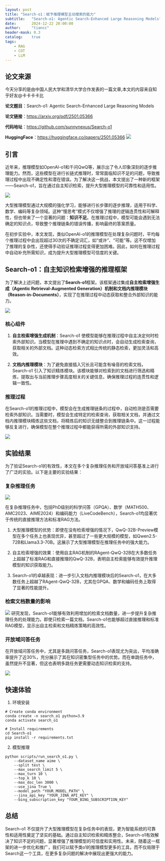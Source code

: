 ```yaml
---
layout: post
title: "Search-o1：赋予推理模型主动搜索的能力"
subtitle:   "Search-o1: Agentic Search-Enhanced Large Reasoning Models"
date:       2024-12-22 20:00:00
author:     "tiancc"
header-mask: 0.3
catalog:    true
tags:
    - RAG
    - COT
    - LLM
---
```

## 论文来源
今天分享的是由中国人民大学和清华大学合作发表的一篇文章,本文的内容来自知乎好友@卡卡卡卡比

**论文题目**：Search-o1: Agentic Search-Enhanced
 Large Reasoning Models

**论文链接**：https://arxiv.org/pdf/2501.05366

**代码地址**：https://github.com/sunnynexus/Search-o1

**HuggingFace**：https://huggingface.co/papers/2501.05366
![](/img/search-o1/paper.png)

## 引言
近年来，推理模型如OpenAI-o1和千问QwQ等，展示出了令人印象深刻的逐步推理能力。然而，这些模型在进行长链式推理时，常常面临知识不足的问题，导致推理过程中出现不确定性和潜在错误。为了解决这一挑战，本文提出了一种新的框架——Search-o1，旨在通过自主知识检索，提升大型推理模型的可靠性和适用性。

![](/img/search-o1/paper.png)

大型推理模型通过大规模的强化学习，能够进行长步骤的逐步推理，适用于科学、数学、编码等复杂领域。这种“慢思考”模式不仅增强了推理的逻辑连贯性和可解释性，但也带来了一个显著的问题：**知识不足**。在推理过程中，模型可能会遇到无法确定的知识点，导致整个推理链条的错误传播，影响最终的答案质量。

在初步实验中，本文发现，类似OpenAI-o1的推理模型在处理复杂问题时，平均每个推理过程中会出现超过30次的不确定词汇，如“或许”、“可能”等。这不仅增加了推理的复杂性，还使得手动验证推理过程变得更加困难。因此，如何在推理过程中自动补充所需知识，成为提升大型推理模型可信度的关键。

## Search-o1：自主知识检索增强的推理框架

为了解决上述问题，本文提出了**Search-o1**框架。该框架通过集成**自主检索增强生成（Agentic Retrieval-Augmented Generation）**机制和**文档内推理模块（Reason-in-Documents）**，实现了在推理过程中动态获取和整合外部知识的能力。


![](/img/search-o1/frame.png)

### 核心组件

1. **自主检索增强生成机制**：Search-o1 使模型能够在推理过程中自主决定何时检索外部知识。当模型在推理中遇到不确定的知识点时，会自动生成检索查询，获取相关的外部文档。这种动态检索方式相比传统的静态检索，更加灵活和高效。

2. **文档内推理模块**：为了避免直接插入冗长且可能含有噪音的检索文档，Search-o1 引入了知识精炼模块。该模块能够对检索到的文档进行筛选和精炼，提取出与当前推理步骤高度相关的关键信息，确保推理过程的连贯性和逻辑一致性。

### 推理过程

在Search-o1的推理过程中，模型会在生成推理链条的过程中，自动检测是否需要检索外部知识。当需要时，模型会生成特定的检索查询，获取相关文档，并通过文档内推理模块精炼这些文档，将精炼后的知识无缝整合到推理链条中。这一过程能够反复进行，确保模型在整个推理过程中都能获得所需的外部知识支持。

![](/img/search-o1/frame2.png)

## 实验结果
为了验证Search-o1的有效性，本文在多个复杂推理任务和开放域问答基准上进行了广泛的实验。以下是主要的实验结果：
### 复杂推理任务

![](/img/search-o1/experiment.png)

在复杂推理任务中，包括PhD级别的科学问答（GPQA）、数学（MATH500、AMC2023、AIME2024）和编码能力（LiveCodeBench），Search-o1均显著优于传统的直接推理方法和标准RAG方法。

1. 大型推理模型的优势：即使在没有检索增强的情况下，QwQ-32B-Preview模型在多个任务上也表现优异，甚至超过了一些更大规模的模型，如Qwen2.5-72B和Llama3.3-70B。这展示了大型推理模型在推理任务中的强大能力。

2. 自主检索增强的效果：使用自主RAG机制的RAgent-QwQ-32B在大多数任务上超越了标准RAG和直接推理的QwQ-32B，表明自主检索能够有效提升推理模型的知识获取能力。

3. Search-o1的卓越表现：进一步引入文档内推理模块后的Search-o1，在大多数任务上超越了RAgent-QwQ-32B，尤其在GPQA、数学和编码任务上取得了显著的性能提升。

### 检索文档数量的影响

![](/img/search-o1/paperNum.png)
研究发现，Search-o1能够有效利用增加的检索文档数量，进一步提升复杂推理任务的处理能力。即使只检索一篇文档，Search-o1也能够超过直接推理和标准RAG模型，显示出自主检索和文档精炼策略的高效性。

### 开放域问答任务
在开放域问答任务中，尤其是多跳问答任务，Search-o1表现尤为突出，平均准确率提升了近30%，充分展示了其在知识密集型任务中的优势。而在单跳任务中，虽然提升不显著，但这也表明多跳任务更需要动态知识检索的支持。


![](/img/search-o1/answer.png)

## 快速体验
1. 环境安装

```
# Create conda environment
conda create -n search_o1 python=3.9
conda activate search_o1

# Install requirements
cd Search-o1
pip install -r requirements.txt
```
2. 模型推理

```
python scripts/run_search_o1.py \
    --dataset_name aime \
    --split test \
    --max_search_limit 5 \
    --max_turn 10 \
    --top_k 10 \
    --max_doc_len 3000 \
    --use_jina True \
    --model_path "YOUR_MODEL_PATH" \
    --jina_api_key "YOUR_JINA_API_KEY" \
    --bing_subscription_key "YOUR_BING_SUBSCRIPTION_KEY"
```


## 总结
Search-o1 不仅提升了大型推理模型在复杂任务中的表现，更为智能系统的可靠性和适用性奠定了坚实的基础。通过自主知识检索和精炼整合，Search-o1有效解决了知识不足的问题，显著增强了推理模型的可信度和实用性。未来，随着这一框架的进一步优化和推广，我们可以赋予类o1的推理模型更多的工具，而不仅局限于Search这一个工具，在更多复杂问题的解决中展现出更强大的能力。

